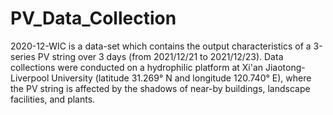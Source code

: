 # PV_Data_Collection
 
2020-12-WIC is a data-set which contains the output characteristics of a 3-series PV string over 3 days (from 2021/12/21 to 2021/12/23). Data collections were conducted on a hydrophilic platform at Xi'an Jiaotong-Liverpool University (latitude 31.269° N and longitude 120.740° E), where the PV string is affected by the shadows of near-by buildings, landscape facilities, and plants.
